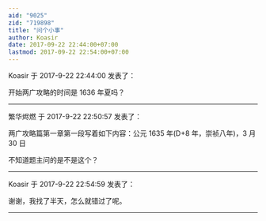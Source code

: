 ```yaml
---
aid: "9025"
zid: "719898"
title: "问个小事"
author: Koasir
date: 2017-09-22 22:44:00+07:00
lastmod: 2017-09-22 22:54:00+07:00
---
```


Koasir 于 2017-9-22 22:44:00 发表了：

开始两广攻略的时间是 1636 年夏吗？

---

繁华烬燃 于 2017-9-22 22:50:57 发表了：

两广攻略篇第一章第一段写着如下内容：公元 1635 年(D+8 年，崇祯八年)，3 月 30 日

不知道题主问的是不是这个？

---

Koasir 于 2017-9-22 22:54:59 发表了：

谢谢，我找了半天，怎么就错过了呢。

---
